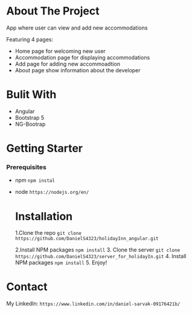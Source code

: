 # About The Project

App where user can view and add new accommodations

Featuring 4 pages:

- Home page for welcoming new user
- Accommodation page for displaying accommodations
- Add page for adding new accommoadtion 
- About page show information about the developer

# Bulit With

- Angular
- Bootstrap 5
- NG-Bootrap

# Getting Starter

### Prerequisites

- npm 
  ``npm instal ``
- node 
  ``https://nodejs.org/en/``
  
  # Installation
  
  1.Clone the repo 
    ``git clone https://github.com/DanielS4323/holidayInn_angular.git``
    
    2.Install NPM packages
      ``npm install``
      3. Clone the server
        ``git clone https://github.com/DanielS4323/server_for_holidayIn.git``
        4. Install NPM packages
          ``npm install``
          5. Enjoy!

# Contact
My LinkedIn: ``https://www.linkedin.com/in/daniel-sarvak-09176421b/``
